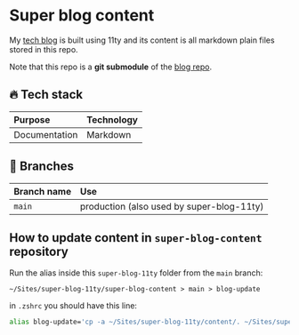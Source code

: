 # Super blog content

My [tech blog](https://github.com/giuliachiola/super-blog-11ty) is built using 11ty and its content is all markdown plain files stored in this repo.

Note that this repo is a **git submodule** of the [blog repo](https://github.com/giuliachiola/super-blog-11ty).

<!--
| \                | \                                                                                                                                                                      |
|------------------|------------------------------------------------------------------------------------------------------------------------------------------------------------------------|
| Pipeline         | [![Netlify Status](https://api.netlify.com/api/v1/badges/418bc946-0474-46c4-9bc3-48031743a7ef/deploy-status)](https://app.netlify.com/sites/blog-giuliachiola/deploys) |
| Deploy preview   | deploylink                                                                                                                                                             |
| Project typology | Personal/Work/Step by step from tutorial                                                                                                                               |

![project preview](docs/project-preview.png)
-->

## 🔥 Tech stack

| Purpose       | Technology |
|:--------------|:-----------|
| Documentation | Markdown   |

## 🌿 Branches

| Branch name | Use                                       |
|:------------|:------------------------------------------|
| `main`      | production (also used by super-blog-11ty) |


## How to update content in `super-blog-content` repository

Run the alias inside this `super-blog-11ty` folder from the `main` branch:

```shell
~/Sites/super-blog-11ty/super-blog-content > main > blog-update
```

in `.zshrc` you should have this line:

```sh
alias blog-update='cp -a ~/Sites/super-blog-11ty/content/. ~/Sites/super-blog-content/ && gcam "content: upate content from main blog repo" && gp'
```

<!-- This alias will:

- push last commits
- go to the blog local folder
- checkout to the develop branch
- update submodules (this one included)
- create a commit with a message
- push the commit with the updated submodules -->